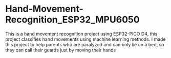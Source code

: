 # Hand-Movement-Recognition_ESP32_MPU6050
This is a hand movement recognition project using ESP32-PICO D4, this project classifies hand movements using machine learning methods.
I made this project to help parents who are paralyzed and can only lie on a bed, so they can call their guards just by moving their hands
